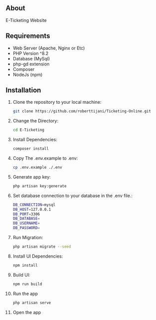 ## About
E-Ticketing Website

## Requirements

- Web Server (Apache, Nginx or Etc)
- PHP Version ^8.2
- Database (MySql)
- php-gd extension
- Composer
- NodeJs (npm)

## Installation

1. Clone the repository to your local machine: 
    
    ```bash
    git clone https://github.com/roberttijani/Ticketing-Online.git
    ```
2. Change the Directory:
    ```bash
    cd E-Ticketing
    ```   
3. Install Dependencies: 
    
    ```bash
    composer install
    ```

3. Copy The .env.example to .env: 
    
    ```bash
    cp .env.example ./.env
    ```

4. Generate app key: 
    
    ```bash
    php artisan key:generate
    ```


5. Set database connection to your database in the .env file.: 
    
    ```bash
    DB_CONNECTION=mysql
    DB_HOST=127.0.0.1
    DB_PORT=3306
    DB_DATABASE=
    DB_USERNAME=
    DB_PASSWORD=

    ```


6. Run Migration: 
    
    ```bash
    php artisan migrate --seed
    ```


7. Install UI Dependencies: 
    
    ```bash
    npm install
    ```


8. Build UI: 
    
    ```bash
    npm run build
    ```
    
9. Run the app
    
    ```bash
    php artisan serve
    ```

10. Open the app
